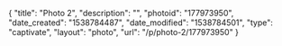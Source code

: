 {
    "title": "Photo 2",
    "description": "",
    "photoid": "177973950",
    "date_created": "1538784487",
    "date_modified": "1538784501",
    "type": "captivate",
    "layout": "photo",
    "url": "\/p\/photo-2\/177973950"
}